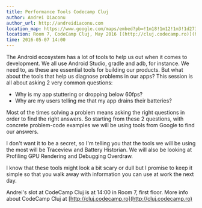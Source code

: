 ```yaml
---
title: Performance Tools Codecamp Cluj
author: Andrei Diaconu
author_url: http://andreidiaconu.com
location_map: https://www.google.com/maps/embed?pb=!1m18!1m12!1m3!1d2733.6106202571195!2d23.603581515601153!3d46.75285927913727!2m3!1f0!2f0!3f0!3m2!1i1024!2i768!4f13.1!3m3!1m2!1s0x47490dca8d7778b9%3A0x57caea177482cc7d!2sGrand+Hotel+Italia%2C+Strada+Trifoiului+2%2C+Cluj-Napoca+400000!5e0!3m2!1sen!2sro!4v1462260426539
location: Room 7, CodeCamp Cluj, May 2016 [(http://cluj.codecamp.ro)](http://cluj.codecamp.ro) - Grand Hotel Italia Cluj
time: 2016-05-07 14:00
---
```

The Android ecosystem has a lot of tools to help us out when it comes to development. We all use Android Studio, gradle and adb, for instance. We need to, as these are essential tools for building our products. But what about the tools that help us diagnose problems in our apps? This session is all about asking 2 very common questions:


- Why is my app stuttering or dropping below 60fps?
- Why are my users telling me that my app drains their batteries?

Most of the times solving a problem means asking the right questions in order to find the right answers. So starting from these 2 questions, with concrete problem-code examples we will be using tools from Google to find our answers.

I don't want it to be a secret, so I'm telling you that the tools we will be using the most will be Traceview and Battery Historian. We will also be looking at Profiling GPU Rendering and Debugging Overdraw.

I know that these tools might look a bit scary or dull but I promise to keep it simple so that you walk away with information you can use at work the next day.

Andrei's slot at CodeCamp Cluj is at 14:00 in Room 7, first floor. More info about CodeCamp Cluj at [http://cluj.codecamp.ro](http://cluj.codecamp.ro)